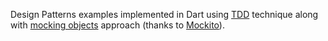 Design Patterns examples implemented in Dart using [TDD](https://en.wikipedia.org/wiki/Test-driven_development) technique along with [mocking objects](https://en.wikipedia.org/wiki/Mock_object) approach (thanks to [Mockito](https://pub.dev/packages/mockito)).
